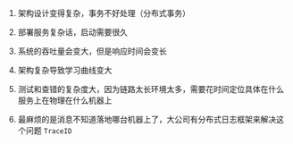 1. 架构设计变得复杂，事务不好处理（分布式事务）

2. 部署服务复杂话，启动需要很久

3. 系统的吞吐量会变大，但是响应时间会变长

4. 架构复杂导致学习曲线变大

5. 测试和查错的复杂度大，因为链路太长环境太多，需要花时间定位具体在什么服务上在物理在什么机器上

6. 最麻烦的是消息不知道落地哪台机器上了，大公司有分布式日志框架来解决这个问题 `TraceID` 

